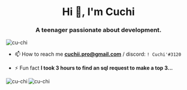 <h1 align="center">Hi 👋, I'm Cuchi</h1>
<h3 align="center">A teenager passionate about development.</h3>

<p align="left"> <img src="https://komarev.com/ghpvc/?username=cu-chi&label=Profile%20views&color=0e75b6&style=flat" alt="cu-chi" /> </p>

- 📫 How to reach me **cuchii.pro@gmail.com** / discord: `! Cuchi'#3120`

- ⚡ Fun fact **I took 3 hours to find an sql request to make a top 3...**

<p><img align="left" src="https://github-readme-stats.vercel.app/api/top-langs?username=cu-chi&show_icons=true&locale=en&layout=compact" alt="cu-chi" /></p> <p><img align="center" src="https://github-readme-stats.vercel.app/api?username=cu-chi&show_icons=true&locale=en" alt="cu-chi" /></p>
